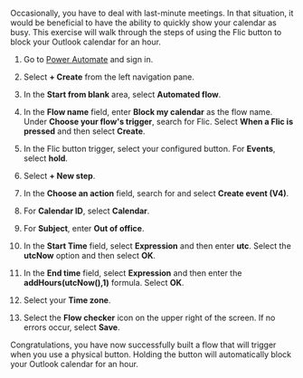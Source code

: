 Occasionally, you have to deal with last-minute meetings. In that situation, it would be beneficial to
have the ability to quickly show your calendar as busy. This exercise will walk through the steps of 
using the Flic button to block your Outlook calendar for an hour.

1.  Go to [Power Automate](https://flow.microsoft.com/?azure-portal=true) and sign in.

1.  Select **+ Create** from the left navigation pane.

1.  In the **Start from blank** area, select **Automated flow**.

1.  In the **Flow name** field, enter **Block my calendar** as the flow name. Under **Choose your flow's trigger**, search for Flic. Select **When a Flic is pressed** and then select **Create**.

1.  In the Flic button trigger, select your configured button. For **Events**, select **hold**.

1.  Select **+ New step**.

1.  In the **Choose an action** field, search for and select **Create event (V4)**.

1.  For **Calendar ID**, select **Calendar**.

1.  For **Subject**, enter **Out of office**.

1. In the **Start Time** field, select **Expression** and then enter **utc**. Select the **utcNow** option and then select **OK**.

1. In the **End time** field, select **Expression** and then enter the **addHours(utcNow(),1)** formula. Select **OK**.

1. Select your **Time zone**.

1. Select the **Flow checker** icon on the upper right of the screen. If no errors occur, select **Save**.

Congratulations, you have now successfully built a flow that will trigger when you use a physical button. Holding the button will automatically block your Outlook calendar for an hour.
